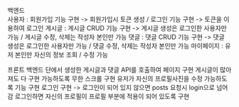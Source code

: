 백엔드 <br/>
사용자 : 회원가입 기능 구현 -> 회원가입시 토큰 생성 / 로그인 기능 구현 -> 토큰을 이용하여 로그인
게시글 : 게시글 CRUD 기능 구현 -> 게시글 생성은 로그인한 사용자만 가능 / 게시글 수정, 삭제는 작성자 본인만 가능
댓글 : 댓글 CRUD 기능 구현 -> 댓글 생성은 로그인한 사용자만 가능 / 댓글 수정, 삭제는 작성자 본인만 가능
마이페이지 : 유저 본인만 자신의 정보 조회 / 수정 가능


프론트
백엔드 단에서 생성한 게시글과 댓글 API를 호출하여 페이지 구현
게시글이 많아져도 다 구현 가능하도록 무한 스크롤 구현
유저가 자신의 프로필사진을 수정 가능하도록 기능 구현
로그인 구현 -> 로그인이 되어 있지 않으면 posts 요청시 login으로 넘어감
로그인하면 자신의 프로필이 프로필 부분에 적용이 되어 있도록 구현
